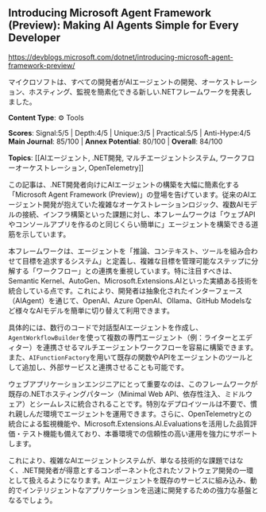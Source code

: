 ## Introducing Microsoft Agent Framework (Preview): Making AI Agents Simple for Every Developer

https://devblogs.microsoft.com/dotnet/introducing-microsoft-agent-framework-preview/

マイクロソフトは、すべての開発者がAIエージェントの開発、オーケストレーション、ホスティング、監視を簡素化できる新しい.NETフレームワークを発表しました。

**Content Type**: ⚙️ Tools

**Scores**: Signal:5/5 | Depth:4/5 | Unique:3/5 | Practical:5/5 | Anti-Hype:4/5
**Main Journal**: 85/100 | **Annex Potential**: 80/100 | **Overall**: 84/100

**Topics**: [[AIエージェント, .NET開発, マルチエージェントシステム, ワークフローオーケストレーション, OpenTelemetry]]

この記事は、.NET開発者向けにAIエージェントの構築を大幅に簡素化する「Microsoft Agent Framework (Preview)」の登場を告げています。従来のAIエージェント開発が抱えていた複雑なオーケストレーションロジック、複数AIモデルの接続、インフラ構築といった課題に対し、本フレームワークは「ウェブAPIやコンソールアプリを作るのと同じくらい簡単に」エージェントを構築できる道筋を示しています。

本フレームワークは、エージェントを「推論、コンテキスト、ツールを組み合わせて目標を追求するシステム」と定義し、複雑な目標を管理可能なステップに分解する「ワークフロー」との連携を重視しています。特に注目すべきは、Semantic Kernel、AutoGen、Microsoft.Extensions.AIといった実績ある技術を統合している点です。これにより、開発者は抽象化されたインターフェース（AIAgent）を通じて、OpenAI、Azure OpenAI、Ollama、GitHub Modelsなど様々なAIモデルを簡単に切り替えて利用できます。

具体的には、数行のコードで対話型AIエージェントを作成し、`AgentWorkflowBuilder`を使って複数の専門エージェント（例：ライターとエディター）を連携させるマルチエージェントワークフローを容易に構築できます。また、`AIFunctionFactory`を用いて既存の関数やAPIをエージェントのツールとして追加し、外部サービスと連携させることも可能です。

ウェブアプリケーションエンジニアにとって重要なのは、このフレームワークが既存の.NETホスティングパターン（Minimal Web API、依存性注入、ミドルウェア）とシームレスに統合されることです。特別なデプロイツールは不要で、慣れ親しんだ環境でエージェントを運用できます。さらに、OpenTelemetryとの統合による監視機能や、Microsoft.Extensions.AI.Evaluationsを活用した品質評価・テスト機能も備えており、本番環境での信頼性の高い運用を強力にサポートします。

これにより、複雑なAIエージェントシステムが、単なる技術的な課題ではなく、.NET開発者が得意とするコンポーネント化されたソフトウェア開発の一環として扱えるようになります。AIエージェントを既存のサービスに組み込み、動的でインテリジェントなアプリケーションを迅速に開発するための強力な基盤となるでしょう。